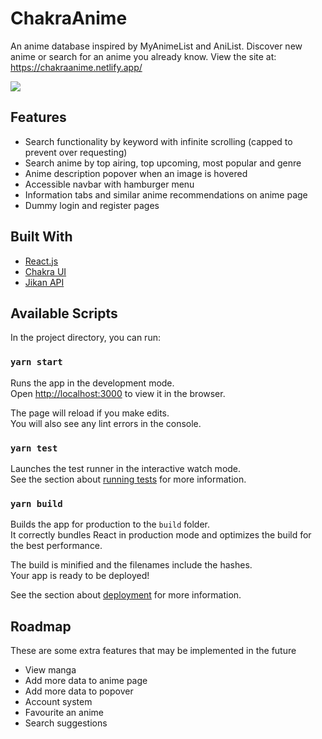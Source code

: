 # ChakraAnime

An anime database inspired by MyAnimeList and AniList. Discover new anime or search for an anime you already know.
View the site at: https://chakraanime.netlify.app/

![](demo.gif)

## Features
* Search functionality by keyword with infinite scrolling (capped to prevent over requesting)
* Search anime by top airing, top upcoming, most popular and genre
* Anime description popover when an image is hovered
* Accessible navbar with hamburger menu
* Information tabs and similar anime recommendations on anime page
* Dummy login and register pages

## Built With
* [React.js](https://reactjs.org/)
* [Chakra UI](https://chakra-ui.com/)
* [Jikan API](https://jikan.moe/)

## Available Scripts

In the project directory, you can run:

### `yarn start`

Runs the app in the development mode.\
Open [http://localhost:3000](http://localhost:3000) to view it in the browser.

The page will reload if you make edits.\
You will also see any lint errors in the console.

### `yarn test`

Launches the test runner in the interactive watch mode.\
See the section about [running tests](https://facebook.github.io/create-react-app/docs/running-tests) for more information.

### `yarn build`

Builds the app for production to the `build` folder.\
It correctly bundles React in production mode and optimizes the build for the best performance.

The build is minified and the filenames include the hashes.\
Your app is ready to be deployed!

See the section about [deployment](https://facebook.github.io/create-react-app/docs/deployment) for more information.

## Roadmap
These are some extra features that may be implemented in the future

* View manga
* Add more data to anime page
* Add more data to popover
* Account system
* Favourite an anime
* Search suggestions
